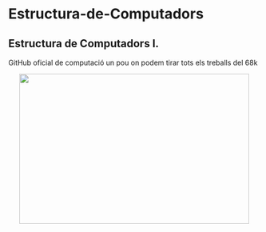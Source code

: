 # Estructura-de-Computadors
## Estructura de Computadors I. 

GitHub oficial de computació un pou on podem tirar tots els treballs del 68k

<p align="center">
  <img width="460" height="300" src="https://user-images.githubusercontent.com/73353625/117540814-38465c80-b011-11eb-88e9-5fa4a55f0d81.png">
</p>
